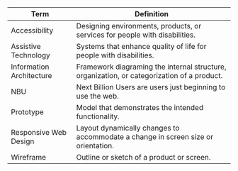 |Term|Definition|
|--|--|
|Accessibility|Designing environments, products, or services for people with disabilities.|
|Assistive Technology|Systems that enhance quality of life for people with disabilities.|
|Information Architecture|Framework diagraming the internal structure, organization, or categorization of a product.|
|NBU|Next Billion Users are users just beginning to use the web.|
|Prototype|Model that demonstrates the intended functionality.|
|Responsive Web Design|Layout dynamically changes to accommodate a change in screen size or orientation.|
|Wireframe|Outline or sketch of a product or screen.|

